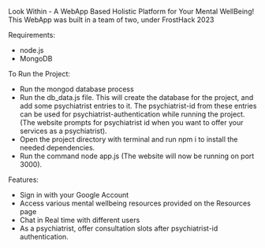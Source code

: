 Look Within - A WebApp Based Holistic Platform for Your Mental WellBeing! This WebApp was built in a team of two, under FrostHack 2023

Requirements:
- node.js
- MongoDB

To Run the Project:
- Run the mongod database process
- Run the db_data.js file. This will create the database for the project, and add some psychiatrist entries to it. The psychiatrist-id from these entries can be used for psychiatrist-authentication while running the project. (The website prompts for psychiatrist id when you want to offer your services as a psychiatrist).
- Open the project directory with terminal and run npm i to install the needed dependencies.
- Run the command node app.js
(The website will now be running on port 3000).

Features:
- Sign in with your Google Account
- Access various mental wellbeing resources provided on the Resources page
- Chat in Real time with different users
- As a psychiatrist, offer consultation slots after psychiatrist-id authentication.
